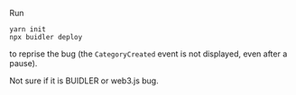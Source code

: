 Run

```
yarn init
npx buidler deploy
```

to reprise the bug (the `CategoryCreated` event is not displayed,
even after a pause).

Not sure if it is BUIDLER or web3.js bug.
